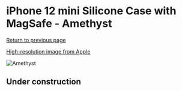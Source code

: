 # iPhone 12 mini Silicone Case with MagSafe - Amethyst

[Return to previous page](/iphone_12)

[High-resolution image from Apple](https://store.storeimages.cdn-apple.com/8756/as-images.apple.com/is/MJYX3?wid=4500&hei=4500&fmt=png)

<div style="width: 500px"><img src="/everyphone/MJYX3.png" alt="Amethyst"></div>

## Under construction
